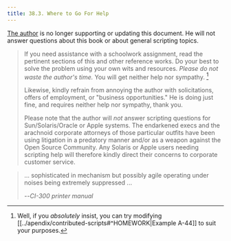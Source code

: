 ```yaml
---
title: 38.3. Where to Go For Help
---
```



[The author](mailto:thegrendel.abs@gmail.com) is no longer supporting or updating this document. He will not answer questions about this book or about general scripting topics.

> If you need assistance with a schoolwork assignment, read the pertinent sections of this and other reference works. Do your best to solve the problem using your own wits and resources. _Please do not waste the author's time._ You will get neither help nor sympathy. [^1]
>
> Likewise, kindly refrain from annoying the author with solicitations, offers of employment, or "business opportunities." He is doing just fine, and requires neither help nor sympathy, thank you.
>
> Please note that the author will _not_ answer scripting questions for Sun/Solaris/Oracle or Apple systems. The endarkened execs and the arachnoid corporate attorneys of those particular outfits have been using litigation in a predatory manner and/or as a weapon against the Open Source Community. Any Solaris or Apple users needing scripting help will therefore kindly direct their concerns to corporate customer service.

> ... sophisticated in mechanism but possibly agile operating under noises being extremely suppressed ...
> 
> --<cite>CI-300 printer manual</cite>

[^1]: Well, if you _absolutely_ insist, you can try modifying [[../apendix/contributed-scripts#^HOMEWORK|Example A-44]] to suit your purposes.
